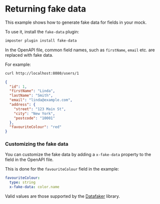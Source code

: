 # Returning fake data

This example shows how to generate fake data for fields in your mock.

To use it, install the `fake-data` plugin:

```bash
imposter plugin install fake-data
```

In the OpenAPI file, common field names, such as `firstName`, `email` etc. are replaced with fake data.

For example:

```bash
curl http://localhost:8080/users/1
```

```json
{
  "id": 1,
  "firstName": "Linda",
  "lastName": "Smith",
  "email": "linda@example.com",
  "address": {
    "street": "123 Main St",
    "city": "New York",
    "postcode": "10001"
  },
  "favouriteColour": "red"
}
```

### Customizing the fake data

You can customize the fake data by adding a `x-fake-data` property to the field in the OpenAPI file.

This is done for the `favouriteColour` field in the example:

```yaml
favouriteColour:
  type: string
  x-fake-data: color.name
```

Valid values are those supported by the [Datafaker](https://github.com/datafaker-net/datafaker) library.

